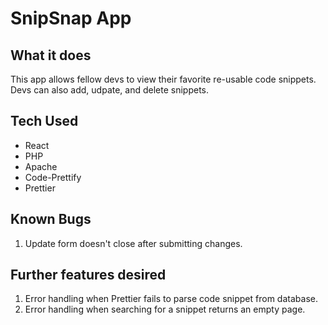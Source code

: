 # SnipSnap App

## What it does

This app allows fellow devs to view their favorite re-usable code snippets. Devs can also add, udpate, and delete snippets.

## Tech Used

- React
- PHP
- Apache
- Code-Prettify
- Prettier

## Known Bugs

1. Update form doesn't close after submitting changes.

## Further features desired

1. Error handling when Prettier fails to parse code snippet from database.
2. Error handling when searching for a snippet returns an empty page.
